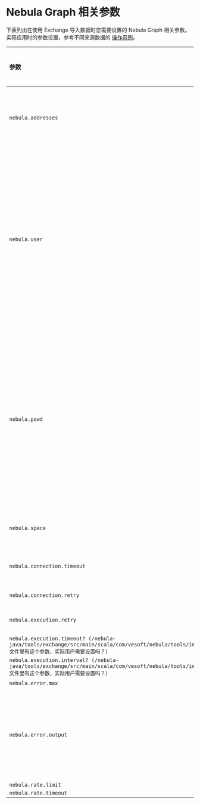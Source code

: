 # Nebula Graph 相关参数

下表列出在使用 Exchange 导入数据时您需要设置的 Nebula Graph 相关参数。实际应用时的参数设置，参考不同来源数据的 [操作示例](../use-exchange/ex-ug-import-from-neo4j.md)。

| 参数 | 默认值 | 数据类型 | 是否必需 | 说明 |
| :--- | :--- | :--- | :--- | :--- |
| `nebula.addresses` | 无 | `list[string]` | 是 | Nebula Graph 查询引擎的地址列表。如果有多个地址，以英文逗号分隔。 |
| `nebula.user` | `user` | `string` | 是 | 数据库用户名，默认为 `user` 。如果 Nebula Grpah 启用了身份认证：<br />- 如果未创建不同用户，使用 `root` 。<br />- 如果已经创建了不同的用户并且分配了指定空间的角色，则使用对该空间拥有写操作权限的用户。 |
| `nebula.pswd` | `password` | `string` | 是 | 数据库用户名对应的密码，默认 `user` 的密码为 `password` 。如果 Nebula Grpah 启用了身份认证：<br />- 使用 `root` 时，密码为 `nebula` 。<br />- 使用其他用户账号时，设置账号对应的密码。 |
| `nebula.space` | 无 | `string` | 是 | 导入数据对应的图空间（Space）名称。 |
| `nebula.connection.timeout` | 3000 | `int` | 否 | Thrift 连接的超时时间，单位为 ms。 |
| `nebula.connection.retry` | 3 | `int` | 否 | Thrift 连接重试次数。 |
| `nebula.execution.retry` | 3 | `int` | 否 | nGQL 语句执行重试次数。 |
| `nebula.execution.timeout? (/nebula-java/tools/exchange/src/main/scala/com/vesoft/nebula/tools/importer/config/Configs.scala 文件里有这个参数，实际用户需要设置吗？）` |  |  |  |  |
| `nebula.execution.interval? (/nebula-java/tools/exchange/src/main/scala/com/vesoft/nebula/tools/importer/config/Configs.scala 文件里有这个参数，实际用户需要设置吗？）` |  |  |  |  |
| `nebula.error.max` | 32 | `int` | 否 |  |
| `nebula.error.output` | 无 | `string` | 是 | 在 Nebula Graph 服务器上指定输出错误信息的日志路径。您可以在这个文件里查看发生的所有错误信息。 |
| `nebula.rate.limit` |  |  |  |  |
| `nebula.rate.timeout` |  |  |  |  |
